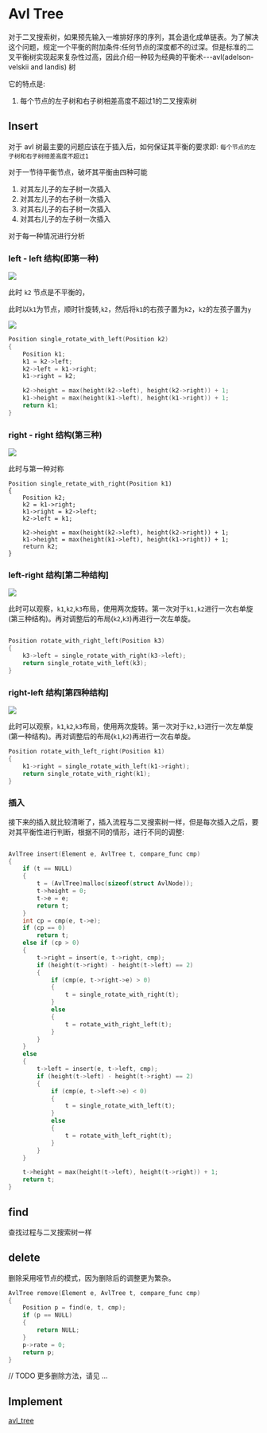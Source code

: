 # Avl Tree

对于二叉搜索树，如果预先输入一堆排好序的序列，其会退化成单链表。为了解决这个问题，规定一个平衡的附加条件:任何节点的深度都不的过深。但是标准的二叉平衡树实现起来复杂性过高，因此介绍一种较为经典的平衡术---avl(adelson-velskii and landis) 树

它的特点是:

1. 每个节点的左子树和右子树相差高度不超过1的二叉搜索树


## Insert 

对于 avl 树最主要的问题应该在于插入后，如何保证其平衡的要求即: `每个节点的左子树和右子树相差高度不超过1`

对于一节待平衡节点，破坏其平衡由四种可能

1. 对其左儿子的左子树一次插入
2. 对其左儿子的右子树一次插入
3. 对其右儿子的右子树一次插入
4. 对其右儿子的左子树一次插入

对于每一种情况进行分析

### left - left 结构(即第一种)

![](../asserts/avl/l_s.png)


此时 `k2` 节点是不平衡的，

此时以`k1`为节点，顺时针旋转,`k2`，然后将`k1`的右孩子置为`k2`，`k2`的左孩子置为`y`

![](https://raw.githubusercontent.com/hsjfans/git_resource/master/20190423212523.png)


```c
Position single_rotate_with_left(Position k2)
{
    Position k1;
    k1 = k2->left;
    k2->left = k1->right;
    k1->right = k2;

    k2->height = max(height(k2->left), height(k2->right)) + 1;
    k1->height = max(height(k1->left), height(k1->right)) + 1;
    return k1;
}


```


### right - right 结构(第三种)

![](https://raw.githubusercontent.com/hsjfans/git_resource/master/20190423214702.png)


此时与第一种对称

```
Position single_retate_with_right(Position k1)
{
    Position k2;
    k2 = k1->right;
    k1->right = k2->left;
    k2->left = k1;

    k2->height = max(height(k2->left), height(k2->right)) + 1;
    k1->height = max(height(k1->left), height(k1->right)) + 1;
    return k2;
}

```

### left-right 结构[第二种结构]

![](https://raw.githubusercontent.com/hsjfans/git_resource/master/20190423214958.png)

此时可以观察，`k1`,`k2`,`k3`布局，使用两次旋转。第一次对于`k1,k2`进行一次右单旋(第三种结构)。再对调整后的布局(`k2`,`k3`)再进行一次左单旋。


```c

Position rotate_with_right_left(Position k3)
{
    k3->left = single_rotate_with_right(k3->left);
    return single_rotate_with_left(k3);
}

```


### right-left 结构[第四种结构]

![](https://raw.githubusercontent.com/hsjfans/git_resource/master/20190423215705.png)

此时可以观察，`k1`,`k2`,`k3`布局，使用两次旋转。第一次对于`k2,k3`进行一次左单旋(第一种结构)。再对调整后的布局(`k1`,`k2`)再进行一次右单旋。

```c
Position rotate_with_left_right(Position k1)
{
    k1->right = single_rotate_with_left(k1->right);
    return single_rotate_with_right(k1);
}

```

### 插入

接下来的插入就比较清晰了，插入流程与二叉搜索树一样，但是每次插入之后，要对其平衡性进行判断，根据不同的情形，进行不同的调整:

```c

AvlTree insert(Element e, AvlTree t, compare_func cmp)
{
    if (t == NULL)
    {
        t = (AvlTree)malloc(sizeof(struct AvlNode));
        t->height = 0;
        t->e = e;
        return t;
    }
    int cp = cmp(e, t->e);
    if (cp == 0)
        return t;
    else if (cp > 0)
    {
        t->right = insert(e, t->right, cmp);
        if (height(t->right) - height(t->left) == 2)
        {
            if (cmp(e, t->right->e) > 0)
            {
                t = single_rotate_with_right(t);
            }
            else
            {
                t = rotate_with_right_left(t);
            }
        }
    }
    else
    {
        t->left = insert(e, t->left, cmp);
        if (height(t->left) - height(t->right) == 2)
        {
            if (cmp(e, t->left->e) < 0)
            {
                t = single_rotate_with_left(t);
            }
            else
            {
                t = rotate_with_left_right(t);
            }
        }
    }

    t->height = max(height(t->left), height(t->right)) + 1;
    return t;
}

```

## find 

查找过程与二叉搜索树一样

## delete 
删除采用哑节点的模式，因为删除后的调整更为繁杂。

```c
AvlTree remove(Element e, AvlTree t, compare_func cmp)
{
    Position p = find(e, t, cmp);
    if (p == NULL)
    {
        return NULL;
    }
    p->rate = 0;
    return p;
}

```

// TODO
更多删除方法，请见
...

## Implement

[avl_tree](../src/avl_tree.c)
